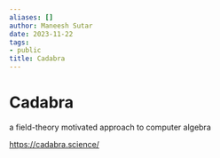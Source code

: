 ```yaml
---
aliases: []
author: Maneesh Sutar
date: 2023-11-22
tags:
- public
title: Cadabra
---
```


# Cadabra

a field-theory motivated approach to computer algebra

<https://cadabra.science/>
